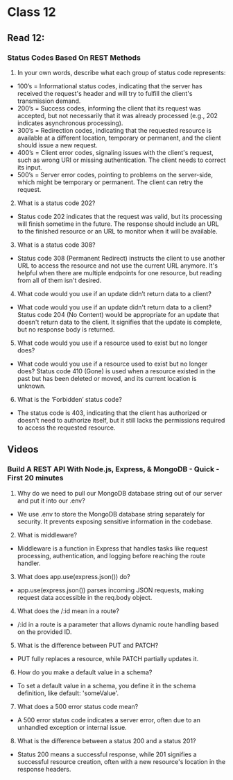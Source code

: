 # Class 12

## Read 12:

### Status Codes Based On REST Methods

1. In your own words, describe what each group of status code represents:
  - 100’s = Informational status codes, indicating that the server has received the request's header and will try to fulfill the client's transmission demand.
  - 200’s = Success codes, informing the client that its request was accepted, but not necessarily that it was already processed (e.g., 202 indicates asynchronous processing).
  - 300’s = Redirection codes, indicating that the requested resource is available at a different location, temporary or permanent, and the client should issue a new request.
  - 400’s = Client error codes, signaling issues with the client's request, such as wrong URI or missing authentication. The client needs to correct its input.
  - 500’s = Server error codes, pointing to problems on the server-side, which might be temporary or permanent. The client can retry the request.

2. What is a status code 202?
  - Status code 202 indicates that the request was valid, but its processing will finish sometime in the future. The response should include an URL to the finished resource or an URL to monitor when it will be available.

3. What is a status code 308?
  - Status code 308 (Permanent Redirect) instructs the client to use another URL to access the resource and not use the current URL anymore. It's helpful when there are multiple endpoints for one resource, but reading from all of them isn't desired.

4. What code would you use if an update didn’t return data to a client?
  - What code would you use if an update didn't return data to a client?
Status code 204 (No Content) would be appropriate for an update that doesn't return data to the client. It signifies that the update is complete, but no response body is returned.

5. What code would you use if a resource used to exist but no longer does?
  - What code would you use if a resource used to exist but no longer does?
  Status code 410 (Gone) is used when a resource existed in the past but has been deleted or moved, and its current location is unknown.

6. What is the ‘Forbidden’ status code?
  - The status code is 403, indicating that the client has authorized or doesn't need to authorize itself, but it still lacks the permissions required to access the requested resource.


## Videos
### Build A REST API With Node.js, Express, & MongoDB - Quick - First 20 minutes

1. Why do we need to pull our MongoDB database string out of our server and put it into our .env?
  - We use .env to store the MongoDB database string separately for security. It prevents exposing sensitive information in the codebase.

2. What is middleware?
  - Middleware is a function in Express that handles tasks like request processing, authentication, and logging before reaching the route handler.

3. What does app.use(express.json()) do?
  - app.use(express.json()) parses incoming JSON requests, making request data accessible in the req.body object.

4. What does the /:id mean in a route?
  - /:id in a route is a parameter that allows dynamic route handling based on the provided ID.

5. What is the difference between PUT and PATCH?
  - PUT fully replaces a resource, while PATCH partially updates it.

6. How do you make a default value in a schema?
  - To set a default value in a schema, you define it in the schema definition, like default: 'someValue'.

7. What does a 500 error status code mean?
  - A 500 error status code indicates a server error, often due to an unhandled exception or internal issue.

8. What is the difference between a status 200 and a status 201?
  - Status 200 means a successful response, while 201 signifies a successful resource creation, often with a new resource's location in the response headers.